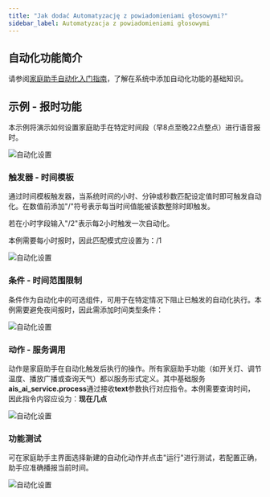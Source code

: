 ```yaml
---
title: "Jak dodać Automatyzację z powiadomieniami głosowymi?"
sidebar_label: Automatyzacja z powiadomieniami głosowymi
---
```


## 自动化功能简介

请参阅[家庭助手自动化入门指南](/docs/ais_bramka_automation)，了解在系统中添加自动化功能的基础知识。

## 示例 - 报时功能

本示例将演示如何设置家庭助手在特定时间段（早8点至晚22点整点）进行语音报时。

![自动化设置](/img/en/faq/tts_time_0.png)

### 触发器 - 时间模板

通过时间模板触发器，当系统时间的小时、分钟或秒数匹配设定值时即可触发自动化。在数值前添加"/"符号表示每当时间值能被该数整除时即触发。

若在小时字段输入"/2"表示每2小时触发一次自动化。

本例需要每小时报时，因此匹配模式应设置为：/1

![自动化设置](/img/en/faq/tts_time_1.png)

### 条件 - 时间范围限制

条件作为自动化中的可选组件，可用于在特定情况下阻止已触发的自动化执行。本例需要避免夜间报时，因此需添加时间类型条件：

![自动化设置](/img/en/faq/tts_time_2.png)

### 动作 - 服务调用

动作是家庭助手在自动化触发后执行的操作。所有家庭助手功能（如开关灯、调节温度、播放广播或查询天气）都以服务形式定义。其中基础服务**ais_ai_service.process**通过接收**text**参数执行对应指令。本例需要查询时间，因此指令内容应设为：**现在几点**

![自动化设置](/img/en/faq/tts_time_3.png)

### 功能测试

可在家庭助手主界面选择新建的自动化动作并点击"运行"进行测试，若配置正确，助手应准确播报当前时间。

![自动化设置](/img/en/faq/tts_time_4.png)